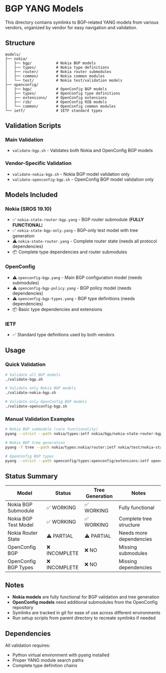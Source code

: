 # BGP YANG Models

This directory contains symlinks to BGP-related YANG models from various vendors,
organized by vendor for easy navigation and validation.

## Structure

```
models/
├── nokia/
│   ├── bgp/           # Nokia BGP models
│   ├── types/         # Nokia type definitions
│   ├── router/        # Nokia router submodules
│   ├── common/        # Nokia common modules
│   └── test/          # Nokia test/validation models
├── openconfig/
│   ├── bgp/           # OpenConfig BGP models
│   ├── types/         # OpenConfig type definitions
│   ├── extensions/    # OpenConfig extensions
│   ├── rib/           # OpenConfig RIB models
│   └── common/        # OpenConfig common modules
└── ietf/              # IETF standard types
```

## Validation Scripts

### Main Validation
- `validate-bgp.sh` - Validates both Nokia and OpenConfig BGP models

### Vendor-Specific Validation
- `validate-nokia-bgp.sh` - Nokia BGP model validation only
- `validate-openconfig-bgp.sh` - OpenConfig BGP model validation only

## Models Included

### Nokia (SROS 19.10)
- ✅ `nokia-state-router-bgp.yang` - BGP router submodule (**FULLY FUNCTIONAL**)
- ✅ `nokia-state-bgp-only.yang` - BGP-only test model with tree generation
- ⚠️  `nokia-state-router.yang` - Complete router state (needs all protocol dependencies)
- 📦 Complete type dependencies and router submodules

### OpenConfig
- ⚠️  `openconfig-bgp.yang` - Main BGP configuration model (needs submodules)
- ⚠️  `openconfig-bgp-policy.yang` - BGP policy model (needs dependencies)
- ⚠️  `openconfig-bgp-types.yang` - BGP type definitions (needs dependencies)
- 📦 Basic type dependencies and extensions

### IETF
- ✅ Standard type definitions used by both vendors

## Usage

### Quick Validation
```bash
# Validate all BGP models
./validate-bgp.sh

# Validate only Nokia BGP models
./validate-nokia-bgp.sh

# Validate only OpenConfig BGP models  
./validate-openconfig-bgp.sh
```

### Manual Validation Examples
```bash
# Nokia BGP submodule (core functionality)
pyang --strict --path nokia/types:ietf nokia/bgp/nokia-state-router-bgp.yang

# Nokia BGP tree generation
pyang -f tree --path nokia/types:nokia/router:ietf nokia/test/nokia-state-bgp-only.yang

# OpenConfig BGP types
pyang --strict --path openconfig/types:openconfig/extensions:ietf openconfig/bgp/openconfig-bgp-types.yang
```

## Status Summary

| Model | Status | Tree Generation | Notes |
|-------|--------|----------------|-------|
| Nokia BGP Submodule | ✅ WORKING | ✅ WORKING | Fully functional |
| Nokia BGP Test Model | ✅ WORKING | ✅ WORKING | Complete tree structure |
| Nokia Router State | ⚠️ PARTIAL | ⚠️ PARTIAL | Needs more dependencies |
| OpenConfig BGP | ❌ INCOMPLETE | ❌ NO | Missing submodules |
| OpenConfig BGP Types | ❌ INCOMPLETE | ❌ NO | Missing dependencies |

## Notes

- **Nokia models** are fully functional for BGP validation and tree generation
- **OpenConfig models** need additional submodules from the OpenConfig repository
- Symlinks are tracked in git for ease of use across different environments
- Run setup scripts from parent directory to recreate symlinks if needed

## Dependencies

All validation requires:
- Python virtual environment with pyang installed
- Proper YANG module search paths
- Complete type definition chains
